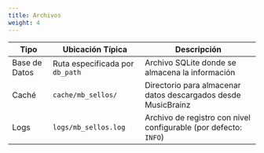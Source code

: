 ```yaml
---
title: Archivos
weight: 4
---
```


|Tipo|Ubicación Típica|Descripción|
|---|---|---|
|Base de Datos|Ruta especificada por `db_path`|Archivo SQLite donde se almacena la información|
|Caché|`cache/mb_sellos/`|Directorio para almacenar datos descargados desde MusicBrainz|
|Logs|`logs/mb_sellos.log`|Archivo de registro con nivel configurable (por defecto: `INFO`)|
